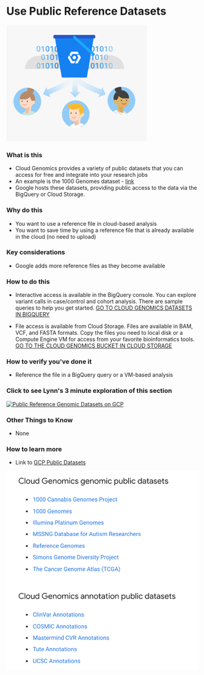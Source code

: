 # Use Public Reference Datasets

 [![gcp-genomics](/images/gcp-genomics.png)](https://cloud.google.com/genomics/docs/public-datasets/) 

### What is this
- Cloud Genomics provides a variety of public datasets that you can access for free and integrate into your research jobs
- An example is the 1000 Genomes dataset - [link](https://cloud.google.com/genomics/docs/public-datasets/1000-genomes)
- Google hosts these datasets, providing public access to the data via the BigQuery or Cloud Storage.


### Why do this
 - You want to use a reference file in cloud-based analysis
 - You want to save time by using a reference file that is already available in the cloud (no need to upload)

### Key considerations
 - Google adds more reference files as they become available

### How to do this
 - Interactive access is available in the BigQuery console. You can explore variant calls in case/control and cohort analysis. There are sample queries to help you get started. [GO TO CLOUD GENOMICS DATASETS IN BIGQUERY](https://bigquery.cloud.google.com/project/genomics-public-data)

 - File access is available from Cloud Storage. Files are available in BAM, VCF, and FASTA formats. Copy the files you need to local disk or a Compute Engine VM for access from your favorite bioinformatics tools. [GO TO THE CLOUD GENOMICS BUCKET IN CLOUD STORAGE](https://console.cloud.google.com/storage/genomics-public-data/)

### How to verify you've done it
 - Reference the file in a BigQuery query or a VM-based analysis

### Click to see Lynn's 3 minute exploration of this section  
[![Public Reference Genomic Datasets on GCP](http://img.youtube.com/vi/4jfY9LmgHJk/0.jpg)](http://www.youtube.com/watch?v=4jfY9LmgHJk "Public Reference Genomic Datasets on GCP")

### Other Things to Know
 - None

### How to learn more
 - Link to [GCP Public Datasets](https://cloud.google.com/genomics/docs/public-datasets/)

 [![public-datasets](/images/public-datasets.png)](https://cloud.google.com/genomics/docs/public-datasets/)